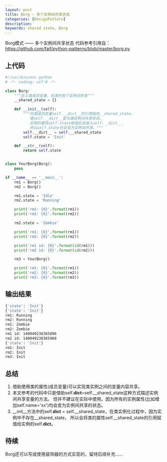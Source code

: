```yaml
---
layout: post
title: Borg — 多个实例间共享状态
categories: [DesignPattern]
description: 
keywords: shared state, Borg
---
```


Borg模式 —— 多个实例间共享状态
代码参考引用自：https://github.com/faif/python-patterns/blob/master/borg.py

## 上代码
```python
#!/usr/bin/env python
# -*- coding: utf-8 -*-

class Borg:
    """定义类成员变量，在类的各个实例间共享"""
    __shared_state = {}

    def __init__(self):
        """将类成员变量self.__dict__的引用指向__shared_state，
           使self.__dict__变为类实例间共享状态。
           实例的属性self.state赋值后会放入self.__dict__，
           所以self.state也会变为实例间共享。"""
        self.__dict__ = self.__shared_state
        self.state = 'Init'

    def __str__(self):
        return self.state


class YourBorg(Borg):
    pass

if __name__ == '__main__':
    rm1 = Borg()
    rm2 = Borg()

    rm1.state = 'Idle'
    rm2.state = 'Running'

    print('rm1: {0}'.format(rm1))
    print('rm2: {0}'.format(rm2))

    rm2.state = 'Zombie'

    print('rm1: {0}'.format(rm1))
    print('rm2: {0}'.format(rm2))

    print('rm1 id: {0}'.format(id(rm1)))
    print('rm2 id: {0}'.format(id(rm2)))

    rm3 = YourBorg()

    print('rm1: {0}'.format(rm1))
    print('rm2: {0}'.format(rm2))
    print('rm3: {0}'.format(rm3))
```

## 输出结果
```sh
{'state': 'Init'}
{'state': 'Init'}
rm1: Running
rm2: Running
rm1: Zombie
rm2: Zombie
rm1 id: 140049238365896
rm2 id: 140049238365968
{'state': 'Init'}
rm1: Init
rm2: Init
rm3: Init
```

## 总结
1. 借助使用类的属性(成员变量)可以实现类实例之间的变量内容共享。
2. 本文参考的代码中只是借助self.__dict__=self.__shared_state这种方式描述实例间共享变量的方法。
   但并不建议在实际中使用。因为所有的实例属性(比如增加self.name='xx')均会变为实例间共享的状态。
3. __init__方法中的self.__dict__ = self.__shared_state，在类实例化过程中，因为实例中不存在__shared_state，
   所以会将类的属性self.__shared_state的引用赋值给实例的self.__dict__。


## 待续
Borg还可以写成使用装饰器的方式实现的，留待后续补充……

